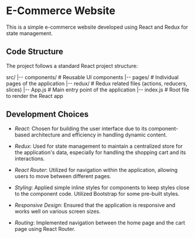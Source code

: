 # E-Commerce Website

This is a simple e-commerce website developed using React and Redux for state management.

## Code Structure

The project follows a standard React project structure:

src/
|-- components/ # Reusable UI components
|-- pages/ # Individual pages of the application
|-- redux/ # Redux related files (actions, reducers, slices)
|-- App.js # Main entry point of the application
|-- index.js # Root file to render the React app


## Development Choices

- *React*: Chosen for building the user interface due to its component-based architecture and efficiency in handling dynamic content.

- *Redux*: Used for state management to maintain a centralized store for the application's data, especially for handling the shopping cart and its interactions.

- *React Router*: Utilized for navigation within the application, allowing users to move between different pages.

- *Styling*: Applied simple inline styles for components to keep styles close to the component code. Utilized Bootstrap for some pre-built styles.

- *Responsive Design*: Ensured that the application is responsive and works well on various screen sizes.

- *Routing*: Implemented navigation between the home page and the cart page using React Router.

